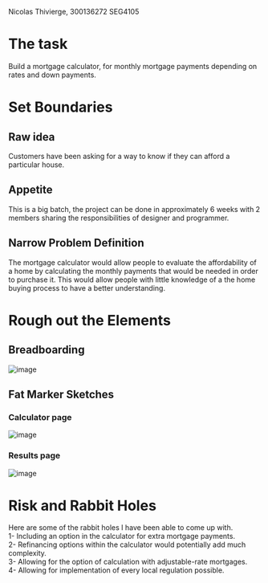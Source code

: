 Nicolas Thivierge, 300136272
SEG4105

# The task 
Build a mortgage calculator, for monthly mortgage payments depending on rates and down payments.

# Set Boundaries

## Raw idea
Customers have been asking for a way to know if they can afford a particular house.

## Appetite
This is a big batch, the project can be done in approximately 6 weeks with 2 members sharing the responsibilities of designer and programmer.

## Narrow Problem Definition
The mortgage calculator would allow people to evaluate the affordability of a home by calculating the monthly payments that would be needed in order to purchase it. This would allow people with little knowledge of a the home buying process to have a better understanding.

# Rough out the Elements

## Breadboarding
![image](https://github.com/Nico242001/seg4105_playground/assets/91162102/b059ed51-ff36-4c43-996e-375a0c4cd052)



## Fat Marker Sketches

### Calculator page
![image](https://github.com/Nico242001/seg4105_playground/assets/91162102/0bdb123a-ff9f-4fe9-b61b-a68a8950ae85)



### Results page
![image](https://github.com/Nico242001/seg4105_playground/assets/91162102/3f1eec80-c7a9-4356-b59c-3d6c0e06aa1b)



# Risk and Rabbit Holes
Here are some of the rabbit holes I have been able to come up with.  
1- Including an option in the calculator for extra mortgage payments.  
2- Refinancing options within the calculator would potentially add much complexity.  
3- Allowing for the option of calculation with adjustable-rate mortgages.  
4- Allowing for implementation of every local regulation possible.  
